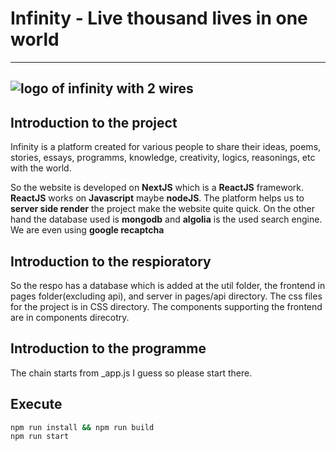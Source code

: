 # Infinity - Live thousand lives in one world
---
![logo of infinity with 2 wires](https://www.arnavgupta.net/logo.png "logo")
---
## Introduction to the project

Infinity is a platform created for various people to share their ideas, poems, stories, essays, programms, knowledge, creativity, logics, reasonings, etc with the world.

So the website is developed on **NextJS** which is a **ReactJS** framework. **ReactJS** works on **Javascript** maybe **nodeJS**. The platform helps us to **server side render** the project make the website quite quick. On the other hand the database used is **mongodb** and **algolia** is the used search engine. We are even using **google recaptcha**

## Introduction to the respioratory

So the respo has a database which is added at the util folder, the frontend in pages folder(excluding api), and server in pages/api directory. The css files for the project is in CSS directory. The components supporting the frontend are in components direcotry.

## Introduction to the programme

The chain starts from _app.js I guess so please start there.

## Execute

```bash
npm run install && npm run build
npm run start
```
